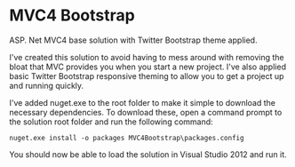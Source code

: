 MVC4 Bootstrap
=============

ASP. Net MVC4 base solution with Twitter Bootstrap theme applied.

I've created this solution to avoid having to mess around with removing the bloat that MVC provides you when you start a new project.  I've also applied basic Twitter Bootstrap responsive theming to allow you to get a project up and running quickly.

I've added nuget.exe to the root folder to make it simple to download the necessary dependencies.  To download these, open a command prompt to the solution root folder and run the following command:

    nuget.exe install -o packages MVC4Bootstrap\packages.config
    
You should now be able to load the solution in Visual Studio 2012 and run it.
